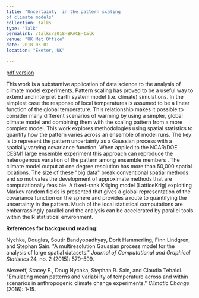 ```yaml
---
title: "Uncertainty  in the pattern scaling
of climate models"
collection: talks
type: "Talk"
permalink: /talks/2018-BRACE-talk
venue: "UK Met Office" 
date: 2018-03-01
location: "Exeter, UK"

---
```


[pdf version](https://github.com/dnychka/dnychka.github.io/blob/master/files/BRACEUKMet.pdf)

This work is a substantive application of data science to the analysis
of climate model experiments. Pattern scaling has proved to be a
useful way to extend and interpret Earth system model (i.e. climate)
simulations. In the simplest case the response of local temperatures
is assumed to be a linear function of the global temperature. This
relationship makes it possible to consider many different scenarios of
warming by using a simpler, global climate model and combining them
with the scaling pattern from a more complex model. This work explores
methodologies using spatial statistics to quantify how the pattern
varies across an ensemble of model runs. The key is to represent the
pattern uncertainty as a Gaussian process with a spatially varying
covariance function. When applied to the NCAR/DOE CESM1 large ensemble
experiment this approach can reproduce the heterogenous variation of
the pattern among ensemble members .  The climate model output at one
degree resolution has more than 50,000 spatial locations. The size of
these "big data" break conventional spatial methods and so motivates
the development of approximate methods that are computationally
feasible. A fixed-rank Kriging model (LatticeKrig) exploiting Markov
random fields is presented that gives a global representation of the
covariance function on the sphere and provides a route to quantifying
the uncertainty in the pattern.  Much of the local statistical
computations are embarrassingly parallel and the analysis can be
accelerated by parallel tools within the R statistical environment.

**References for background reading:**

Nychka, Douglas, Soutir Bandyopadhyay, Dorit Hammerling, Finn
Lindgren, and Stephan Sain. "A multiresolution Gaussian process model
for the analysis of large spatial datasets." *Journal of Computational
and Graphical Statistics* 24, no. 2 (2015): 579-599.

Alexeeff, Stacey E., Doug Nychka, Stephan R. Sain, and Claudia
Tebaldi. "Emulating mean patterns and variability of temperature
across and within scenarios in anthropogenic climate change
experiments." *Climatic Change* (2016): 1-15.

